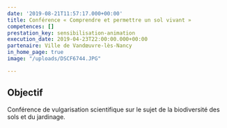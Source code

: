 ```yaml
---
date: '2019-08-21T11:57:17.000+00:00'
title: Conférence « Comprendre et permettre un sol vivant »
competences: []
prestation_key: sensibilisation-animation
execution_date: 2019-04-23T22:00:00.000+00:00
partenaire: Ville de Vandœuvre-lès-Nancy
in_home_page: true
image: "/uploads/DSCF6744.JPG"

---
```

## Objectif

Conférence de vulgarisation scientifique sur le sujet de la biodiversité des sols et du jardinage.
<!--more-->
